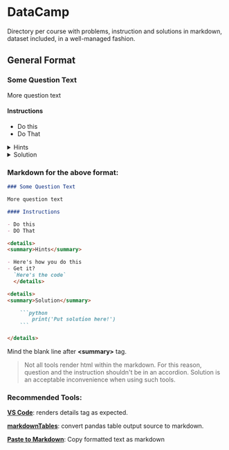 # DataCamp

Directory per course with problems, instruction and solutions in markdown, dataset included, in a well-managed fashion.

## General Format

### Some Question Text

More question text

#### Instructions

- Do this
- Do That

<details>
<summary>Hints</summary>

- Here's how you do this
- Get it?

```
    Here's the code
```

</details>

<details>
<summary>Solution</summary>

```python
    print('Put solution here!')
```

</details>

### Markdown for the above format:

````markdown
### Some Question Text

More question text

#### Instructions

- Do this
- DO That

<details>
<summary>Hints</summary>

- Here's how you do this
- Get it?
  `Here's the code`
  </details>

<details>
<summary>Solution</summary>

    ```python
        print('Put solution here!')
    ```

</details>
````

Mind the blank line after **\<summary\>** tag.

> Not all tools render html within the markdown. For this reason, question and the instruction shouldn't be in an accordion. Solution is an acceptable inconvenience when using such tools.

### Recommended Tools:

[**VS Code**](https://code.visualstudio.com/): renders details tag as expected.

[**markdownTables**](https://jmalarcon.github.io/markdowntables/): convert pandas table output source to markdown.

[**Paste to Markdown**](https://euangoddard.github.io/clipboard2markdown/): Copy formatted text as markdown
